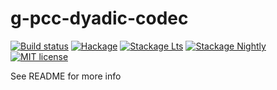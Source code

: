 # g-pcc-dyadic-codec

[![Build status](https://img.shields.io/travis/com/joseedil/g-pcc-dyadic-codec.svg/master?logo=travis)](https://travis-ci.com/joseedil/g-pcc-dyadic-codec)
[![Hackage](https://img.shields.io/hackage/v/g-pcc-dyadic-codec.svg?logo=haskell)](https://hackage.haskell.org/package/g-pcc-dyadic-codec)
[![Stackage Lts](http://stackage.org/package/g-pcc-dyadic-codec/badge/lts)](http://stackage.org/lts/package/g-pcc-dyadic-codec)
[![Stackage Nightly](http://stackage.org/package/g-pcc-dyadic-codec/badge/nightly)](http://stackage.org/nightly/package/g-pcc-dyadic-codec)
[![MIT license](https://img.shields.io/badge/license-MIT-blue.svg)](LICENSE)

See README for more info
